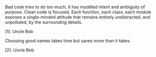 Bad code tries to do too much, it has muddled intent and ambiguity of purpose. Clean code is focused. Each
function, each class, each module exposes a single-minded attitude that remains entirely
undistracted, and unpolluted, by the surrounding details.

[1]: Uncle Bob

Choosing good names takes time but saves more than it takes.

[2]: Uncle Bob

